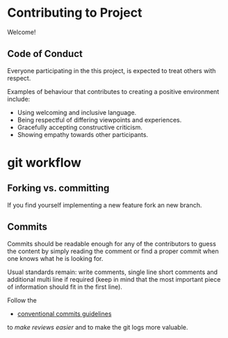 # Contributing to Project

Welcome!

## Code of Conduct

Everyone participating in the this project, is expected to treat others
with respect.

Examples of behaviour that contributes to creating a positive
environment include:

- Using welcoming and inclusive language.
- Being respectful of differing viewpoints and experiences.
- Gracefully accepting constructive criticism.
- Showing empathy towards other participants.

# git workflow

## Forking vs. committing

If you find yourself implementing a new feature fork an new branch.

## Commits

Commits should be readable enough for any of the contributors to guess
the content by simply reading the comment or find a proper commit when
one knows what he is looking for.

Usual standards remain: write comments, single line short comments and
additional multi line if required (keep in mind that the most important
piece of information should fit in the first line).

Follow the

* [conventional commits guidelines](https://www.conventionalcommits.org)

to *make reviews easier* and to make the git logs more valuable.

